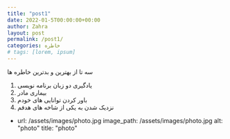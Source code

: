 ```yaml
---
title: "post1"
date: 2022-01-5T00:00:00+00:00
author: Zahra
layout: post
permalink: /post1/
categories: خاطره
# tags: [lorem, ipsum]
---
```

سه تا از بهترین و بدترین خاطره ها
1) یادگیری دو زبان برنامه نویسی
2) بیماری مادر
3) باور کردن توانایی های خودم
4) نزدیک شدن به یکی از شاخه های هدفم

  - url: /assets/images/photo.jpg
    image_path: /assets/images/photo.jpg
    alt: "photo"
    title: "photo"